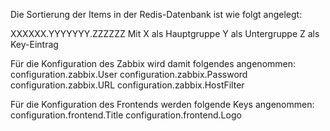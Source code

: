 Die Sortierung der Items in der Redis-Datenbank ist wie folgt angelegt:

XXXXXX.YYYYYYY.ZZZZZZ
Mit X als Hauptgruppe
Y als Untergruppe
Z als Key-Eintrag

Für die Konfiguration des Zabbix wird damit folgendes angenommen:
configuration.zabbix.User
configuration.zabbix.Password
configuration.zabbix.URL
configuration.zabbix.HostFilter

Für die Konfiguration des Frontends werden folgende Keys angenommen:
configuration.frontend.Title
configuration.frontend.Logo

